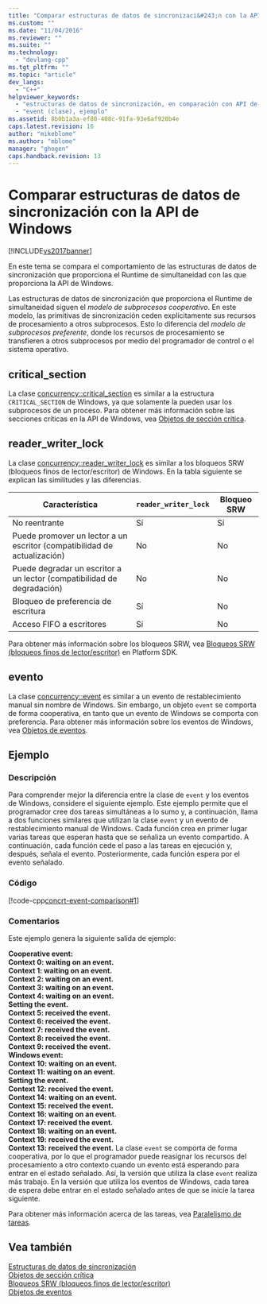 ```yaml
---
title: "Comparar estructuras de datos de sincronizaci&#243;n con la API de Windows | Microsoft Docs"
ms.custom: ""
ms.date: "11/04/2016"
ms.reviewer: ""
ms.suite: ""
ms.technology: 
  - "devlang-cpp"
ms.tgt_pltfrm: ""
ms.topic: "article"
dev_langs: 
  - "C++"
helpviewer_keywords: 
  - "estructuras de datos de sincronización, en comparación con API de Windows"
  - "event (clase), ejemplo"
ms.assetid: 8b0b1a3a-ef80-408c-91fa-93e6af920b4e
caps.latest.revision: 16
author: "mikeblome"
ms.author: "mblome"
manager: "ghogen"
caps.handback.revision: 13
---
```

# Comparar estructuras de datos de sincronizaci&#243;n con la API de Windows
[!INCLUDE[vs2017banner](../../assembler/inline/includes/vs2017banner.md)]

En este tema se compara el comportamiento de las estructuras de datos de sincronización que proporciona el Runtime de simultaneidad con las que proporciona la API de Windows.  
  
 Las estructuras de datos de sincronización que proporciona el Runtime de simultaneidad siguen el *modelo de subprocesos cooperativo*.  En este modelo, las primitivas de sincronización ceden explícitamente sus recursos de procesamiento a otros subprocesos.  Esto lo diferencia del *modelo de subprocesos preferente*, donde los recursos de procesamiento se transfieren a otros subprocesos por medio del programador de control o el sistema operativo.  
  
## critical\_section  
 La clase [concurrency::critical\_section](../../parallel/concrt/reference/critical-section-class.md) es similar a la estructura `CRITICAL_SECTION` de Windows, ya que solamente la pueden usar los subprocesos de un proceso.  Para obtener más información sobre las secciones críticas en la API de Windows, vea [Objetos de sección crítica](http://msdn.microsoft.com/library/windows/desktop/ms682530).  
  
## reader\_writer\_lock  
 La clase [concurrency::reader\_writer\_lock](../../parallel/concrt/reference/reader-writer-lock-class.md) es similar a los bloqueos SRW \(bloqueos finos de lector\/escritor\) de Windows.  En la tabla siguiente se explican las similitudes y las diferencias.  
  
|Característica|`reader_writer_lock`|Bloqueo SRW|  
|--------------------|--------------------------|-----------------|  
|No reentrante|Sí|Sí|  
|Puede promover un lector a un escritor \(compatibilidad de actualización\)|No|No|  
|Puede degradar un escritor a un lector \(compatibilidad de degradación\)|No|No|  
|Bloqueo de preferencia de escritura|Sí|No|  
|Acceso FIFO a escritores|Sí|No|  
  
 Para obtener más información sobre los bloqueos SRW, vea [Bloqueos SRW \(bloqueos finos de lector\/escritor\)](http://msdn.microsoft.com/library/windows/desktop/aa904937) en Platform SDK.  
  
## evento  
 La clase [concurrency::event](../../parallel/concrt/reference/event-class.md) es similar a un evento de restablecimiento manual sin nombre de Windows.  Sin embargo, un objeto `event` se comporta de forma cooperativa, en tanto que un evento de Windows se comporta con preferencia.  Para obtener más información sobre los eventos de Windows, vea [Objetos de eventos](http://msdn.microsoft.com/library/windows/desktop/ms682655).  
  
## Ejemplo  
  
### Descripción  
 Para comprender mejor la diferencia entre la clase de `event` y los eventos de Windows, considere el siguiente ejemplo.  Este ejemplo permite que el programador cree dos tareas simultáneas a lo sumo y, a continuación, llama a dos funciones similares que utilizan la clase `event` y un evento de restablecimiento manual de Windows.  Cada función crea en primer lugar varias tareas que esperan hasta que se señaliza un evento compartido.  A continuación, cada función cede el paso a las tareas en ejecución y, después, señala el evento.  Posteriormente, cada función espera por el evento señalado.  
  
### Código  
 [!code-cpp[concrt-event-comparison#1](../../parallel/concrt/codesnippet/CPP/comparing-synchronization-data-structures-to-the-windows-api_1.cpp)]  
  
### Comentarios  
 Este ejemplo genera la siguiente salida de ejemplo:  
  
  **Cooperative event:**  
 **Context 0: waiting on an event.**  
 **Context 1: waiting on an event.**  
 **Context 2: waiting on an event.**  
 **Context 3: waiting on an event.**  
 **Context 4: waiting on an event.**  
 **Setting the event.**  
 **Context 5: received the event.**  
 **Context 6: received the event.**  
 **Context 7: received the event.**  
 **Context 8: received the event.**  
 **Context 9: received the event.**  
**Windows event:**  
 **Context 10: waiting on an event.**  
 **Context 11: waiting on an event.**  
 **Setting the event.**  
 **Context 12: received the event.**  
 **Context 14: waiting on an event.**  
 **Context 15: received the event.**  
 **Context 16: waiting on an event.**  
 **Context 17: received the event.**  
 **Context 18: waiting on an event.**  
 **Context 19: received the event.**  
 **Context 13: received the event.** La clase `event` se comporta de forma cooperativa, por lo que el programador puede reasignar los recursos del procesamiento a otro contexto cuando un evento está esperando para entrar en el estado señalado.  Así, la versión que utiliza la clase `event` realiza más trabajo.  En la versión que utiliza los eventos de Windows, cada tarea de espera debe entrar en el estado señalado antes de que se inicie la tarea siguiente.  
  
 Para obtener más información acerca de las tareas, vea [Paralelismo de tareas](../../parallel/concrt/task-parallelism-concurrency-runtime.md).  
  
## Vea también  
 [Estructuras de datos de sincronización](../../parallel/concrt/synchronization-data-structures.md)   
 [Objetos de sección crítica](http://msdn.microsoft.com/library/windows/desktop/ms682530)   
 [Bloqueos SRW \(bloqueos finos de lector\/escritor\)](http://msdn.microsoft.com/library/windows/desktop/aa904937)   
 [Objetos de eventos](http://msdn.microsoft.com/library/windows/desktop/ms682655)